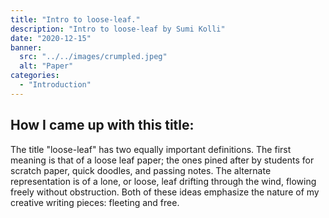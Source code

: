 ```yaml
---
title: "Intro to loose-leaf."
description: "Intro to loose-leaf by Sumi Kolli"
date: "2020-12-15"
banner:
  src: "../../images/crumpled.jpeg"
  alt: "Paper"
categories:
  - "Introduction"
---
```


## How I came up with this title:

The title "loose-leaf" has two equally important definitions. The first meaning is that of a loose leaf paper; the ones pined after by students for scratch paper, quick doodles, and passing notes. The alternate representation is of a lone, or loose, leaf drifting through the wind, flowing freely without obstruction. Both of these ideas emphasize the nature of my creative writing pieces: fleeting and free.